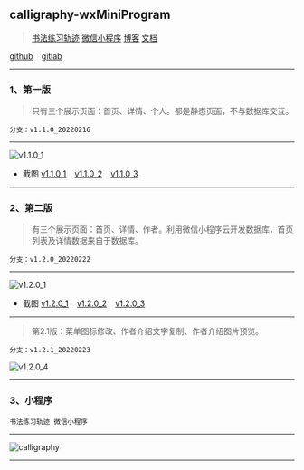 ## calligraphy-wxMiniProgram

> [书法练习轨迹]( https://gitlab.com/xuyq123/calligraphy ) [微信小程序]( https://mp.weixin.qq.com/cgi-bin/wx ) [博客]( https://xuyq123.gitlab.io/myblog-docsify/#/%E6%96%87%E6%A1%A3/%E4%B9%A6%E6%B3%95%E7%BB%83%E4%B9%A0%E8%BD%A8%E8%BF%B9ReadMe ) [文档]( https://mp.weixin.qq.com/mp/appmsgalbum?__biz=Mzg4NDY2OTM0Mg==&action=getalbum&album_id=2015671980393365504 )

[github]( https://github.com/scott180/calligraphy-wxMiniProgram ) &ensp; [gitlab]( https://gitlab.com/xuyq123/calligraphy-wxMiniProgram )

---

### 1、第一版 

> 只有三个展示页面：首页、详情、个人。都是静态页面，不与数据库交互。

`分支：v1.1.0_20220216`

---

![v1.1.0_1]( https://xyqin.coding.net/p/my/d/document/git/raw/master/imgs/calligraphy-wxMiniProgram/v1.1.0/1.jpg )

- 截图
[v1.1.0_1]( https://xyqin.coding.net/p/my/d/document/git/raw/master/imgs/calligraphy-wxMiniProgram/v1.1.0/1.jpg ) &ensp; [v1.1.0_2]( https://xyqin.coding.net/p/my/d/document/git/raw/master/imgs/calligraphy-wxMiniProgram/v1.1.0/2.jpg ) &ensp; [v1.1.0_3]( https://xyqin.coding.net/p/my/d/document/git/raw/master/imgs/calligraphy-wxMiniProgram/v1.1.0/3.jpg )
---

### 2、第二版 

> 有三个展示页面：首页、详情、作者。利用微信小程序云开发数据库，首页列表及详情数据来自于数据库。

`分支：v1.2.0_20220222`

---

![v1.2.0_1]( https://xyqin.coding.net/p/my/d/document/git/raw/master/imgs/calligraphy-wxMiniProgram/v1.2.0/1.jpg )

- 截图
[v1.2.0_1]( https://xyqin.coding.net/p/my/d/document/git/raw/master/imgs/calligraphy-wxMiniProgram/v1.2.0/1.jpg ) &ensp; [v1.2.0_2]( https://xyqin.coding.net/p/my/d/document/git/raw/master/imgs/calligraphy-wxMiniProgram/v1.2.0/2.jpg ) &ensp; [v1.2.0_3]( https://xyqin.coding.net/p/my/d/document/git/raw/master/imgs/calligraphy-wxMiniProgram/v1.2.0/3.jpg )

---

> 第2.1版：菜单图标修改、作者介绍文字复制、作者介绍图片预览。

`分支：v1.2.1_20220223`

![v1.2.0_4]( https://xyqin.coding.net/p/my/d/document/git/raw/master/imgs/calligraphy-wxMiniProgram/v1.2.0/4.jpg )

***


### 3、小程序 
`书法练习轨迹 微信小程序`

---

![calligraphy]( https://xyqin.coding.net/p/my/d/imgs/git/raw/master/other/calligraphy-wxMiniProgram.jpg )

---

